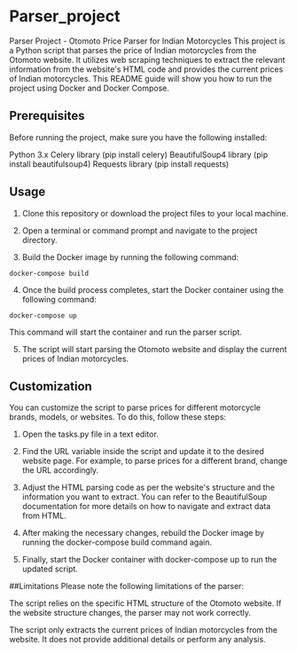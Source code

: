 # Parser_project

Parser Project - Otomoto Price Parser for Indian Motorcycles
This project is a Python script that parses the price of Indian motorcycles from the Otomoto website. It utilizes web scraping techniques to extract the relevant information from the website's HTML code and provides the current prices of Indian motorcycles. This README guide will show you how to run the project using Docker and Docker Compose.

## Prerequisites
Before running the project, make sure you have the following installed:

Python 3.x
Celery library (pip install celery)
BeautifulSoup4 library (pip install beautifulsoup4)
Requests library (pip install requests)

## Usage
1. Clone this repository or download the project files to your local machine.

2. Open a terminal or command prompt and navigate to the project directory.

3. Build the Docker image by running the following command:
```
docker-compose build
```
4. Once the build process completes, start the Docker container using the following command:
```
docker-compose up
```
This command will start the container and run the parser script.

5. The script will start parsing the Otomoto website and display the current prices of Indian motorcycles.

## Customization
You can customize the script to parse prices for different motorcycle brands, models, or websites. To do this, follow these steps:

1. Open the tasks.py file in a text editor.

2. Find the URL variable inside the script and update it to the desired website page. For example, to parse prices for a different brand, change the URL accordingly.

3. Adjust the HTML parsing code as per the website's structure and the information you want to extract. You can refer to the BeautifulSoup documentation for more details on how to navigate and extract data from HTML.

4. After making the necessary changes, rebuild the Docker image by running the docker-compose build command again.

5. Finally, start the Docker container with docker-compose up to run the updated script.

##Limitations
Please note the following limitations of the parser:

The script relies on the specific HTML structure of the Otomoto website. If the website structure changes, the parser may not work correctly.

The script only extracts the current prices of Indian motorcycles from the website. It does not provide additional details or perform any analysis.
